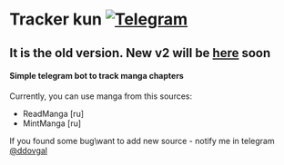 # Tracker kun [![Telegram](https://cdn0.iconfinder.com/data/icons/social-media-2092/100/social-56-32.png)](http://telegram.me/TrackerKun_bot)
## It is the old version. New v2 will be [here](https://github.com/ddovgal/tracker-kun) soon

#### Simple telegram bot to track manga chapters

Currently, you can use manga from this sources:
- ReadManga [ru]
- MintManga [ru]

If you found some bug\want to add new source - notify me in telegram [@ddovgal](http://telegram.me/ddovgal)
